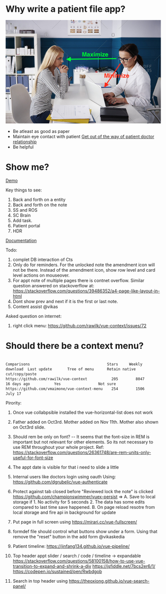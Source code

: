 # Why write a patient file app?

![eye contact](./docs/images/maintain-eye-contact-with-patient.png)

- Be atleast as good as paper
- Maintain eye contact with patient
  [Get out of the way of patient doctor relationship](https://khn.org/news/death-by-a-thousand-clicks/)
- Be helpful

# Show me?

[Demo](http://116.203.134.163/pf/abcd)

Key things to see:

1. Back and forth on a entity
2. Back and forth on the note
3. SS and ROS
4. SC Brain
5. Add task.
6. Patient portal
7. HDR

[Documentation](https://savantcare.github.io)

Todo:

1. complet DB interaction of Cts
2. Only do for reminders. For the unlocked note the amendment icon will not be there. Instead of the amendment icon, show row level and card level actions on mouseover.
3. For appt note of multiple pages there is contnet overflow. Similar question answered on stackoverflow at: https://stackoverflow.com/questions/39486352/a4-page-like-layout-in-html
4. Dont show prev and next if it is the first or last note.
5. Content assist @vikas

Asked question on internet:

1. right click menu: https://github.com/rawilk/vue-context/issues/72

# Should there be a context menu?

```

Comparisons                                   Stars     Weekly download  Last update       Tree of menu      Retain native cut/copy/paste
https://github.com/rawilk/vue-context           205        8047          16 days ago           Yes                 Not sure
https://github.com/vmaimone/vue-context-menu    254        1506            July 17
```

Pirority:

1. Once vue collabpsible installed the vue-horizontal-list does not work
2. Father added on Oct3rd. Mother added on Nov 11th. Mother also shown on Oct3rd slide.
3. Should rem be only on font?
   -- It seems that the font-size in REM is important but not relevant for other elements. So its not necessary to use REM throughout your whole project.
   Ref: https://stackoverflow.com/questions/26361748/are-rem-units-only-useful-for-font-size

4. The appt date is visible for that i need to slide a little
5. Internal users like doctors login using oauth Using: https://github.com/dgrubelic/vue-authenticate
6. Protect against tab closed before "Reviewed lock the note" is clicked https://github.com/championswimmer/vuex-persist => A. Save to local storage if 1. No activity for 5 seconds 2. The data has some edits compared to last time save happened. B. On page reload resotre from local storage and fire api in background for update
7. Put page in full screen using https://mirari.cc/vue-fullscreen/
8. formdef file should control what buttons show under a form. Using that remove the "reset" button in the add form @vikaskedia
9. Patient timeline: https://jinfang134.github.io/vue-pipeline/
10. Top header appt slider / search / code / timeline -> expandable
    https://stackoverflow.com/questions/58100158/how-to-use-vue-transition-to-expand-and-shrink-a-div
    https://jsfiddle.net/7bcs2er6/1/
    https://codepen.io/sustained/pen/Rwbdgob
11. Search in top header using https://theoxiong.github.io/vue-search-panel/
